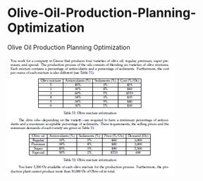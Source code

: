 # Olive-Oil-Production-Planning-Optimization
Olive Oil Production Planning Optimization

![alt text](https://github.com/arpitran/Olive-Oil-Production-Planning-Optimization/blob/master/image.png)
